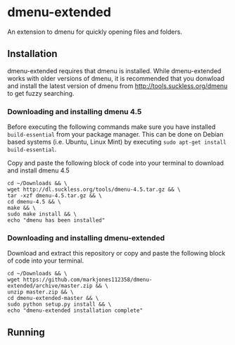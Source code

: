 # dmenu-extended

An extension to dmenu for quickly opening files and folders.

## Installation

dmenu-extended requires that dmenu is installed. While dmenu-extended works with older versions of dmenu, it is recommended that you donwload and install the latest version of dmenu from http://tools.suckless.org/dmenu to get fuzzy searching.

### Downloading and installing dmenu 4.5

Before executing the following commands make sure you have installed `build-essential` from your package manager.
This can be done on Debian based systems (i.e. Ubuntu, Linux Mint) by executing `sudo apt-get install build-essential`.
  
Copy and paste the following block of code into your terminal to download and install dmenu 4.5
  
  
    cd ~/Downloads && \
    wget http://dl.suckless.org/tools/dmenu-4.5.tar.gz && \
    tar -xzf dmenu-4.5.tar.gz && \
    cd dmenu-4.5 && \
    make && \
    sudo make install && \
    echo "dmenu has been installed"
  
  
### Downloading and installing dmenu-extended

Download and extract this repository or copy and paste the following block of code into your terminal.

    cd ~/Downloads && \
    wget https://github.com/markjones112358/dmenu-extended/archive/master.zip && \
    unzip master.zip && \
    cd dmenu-extended-master && \
    sudo python setup.py install && \
    echo "dmenu-extended installation complete"
    
## Running
